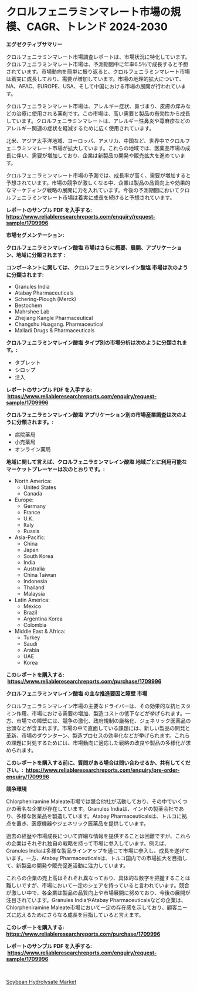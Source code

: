 <p><h1>クロルフェニラミンマレート市場の規模、CAGR、トレンド 2024-2030</h1></p><p><strong>エグゼクティブサマリー</strong></p>
<p><p>クロルフェニラミンマレート市場調査レポートは、市場状況に特化しています。クロルフェニラミンマレート市場は、予測期間中に年率6.5％で成長すると予想されています。市場動向を簡単に振り返ると、クロルフェニラミンマレート市場は着実に成長しており、需要が増加しています。市場の地理的拡大について、NA、APAC、EUROPE、USA、そして中国における市場の展開が行われています。</p><p>クロルフェニラミンマレート市場は、アレルギー症状、鼻づまり、皮膚の痒みなどの治療に使用される薬剤です。この市場は、高い需要と製品の有効性から成長しています。クロルフェニラミンマレートは、アレルギー性鼻炎や蕁麻疹などのアレルギー関連の症状を軽減するために広く使用されています。</p><p>北米、アジア太平洋地域、ヨーロッパ、アメリカ、中国など、世界中でクロルフェニラミンマレート市場が拡大しています。これらの地域では、医薬品市場の成長に伴い、需要が増加しており、企業は新製品の開発や販売拡大を進めています。</p><p>クロルフェニラミンマレート市場の予測では、成長率が高く、需要が増加すると予想されています。市場の競争が激しくなる中、企業は製品の品質向上や効果的なマーケティング戦略の展開に力を入れています。今後の予測期間においてクロルフェニラミンマレート市場は着実に成長を続けると予想されています。</p></p>
<p><strong>レポートのサンプル PDF を入手する: <a href="https://www.reliableresearchreports.com/enquiry/request-sample/1709996">https://www.reliableresearchreports.com/enquiry/request-sample/1709996</a></strong></p>
<p><strong>市場セグメンテーション:</strong></p>
<p><strong> クロルフェニラミンマレイン酸塩 市場はさらに概要、展開、アプリケーション、地域に分類されます :</strong></p>
<p><strong>コンポーネントに関しては、 クロルフェニラミンマレイン酸塩 市場は次のように分類されます: &nbsp;</strong></p>
<p><ul><li>Granules India</li><li>Atabay Pharmaceuticals</li><li>Schering-Plough (Merck)</li><li>Bestochem</li><li>Mahrshee Lab</li><li>Zhejiang Kangle Pharmaceutical</li><li>Changshu Huagang. Pharmaceutical</li><li>Malladi Drugs & Pharmaceuticals</li></ul></p>
<p><strong> クロルフェニラミンマレイン酸塩 タイプ別の市場分析は次のように分類されます。:</strong></p>
<p><ul><li>タブレット</li><li>シロップ</li><li>注入</li></ul></p>
<p><strong>レポートのサンプル PDF を入手する: &nbsp;<a href="https://www.reliableresearchreports.com/enquiry/request-sample/1709996">https://www.reliableresearchreports.com/enquiry/request-sample/1709996</a></strong></p>
<p><strong> クロルフェニラミンマレイン酸塩 アプリケーション別の市場産業調査は次のように分類されます。:</strong></p>
<p><ul><li>病院薬局</li><li>小売薬局</li><li>オンライン薬局</li></ul></p>
<p><strong>地域に関して言えば、クロルフェニラミンマレイン酸塩 地域ごとに利用可能なマーケットプレーヤーは次のとおりです。:</strong></p>
<p><ul>
    <li>
        North America:
        <ul>
            <li>United States</li>
            <li>Canada</li>
        </ul>
    </li>
    <li>
        Europe:
        <ul>
            <li>Germany</li>
            <li>France</li>
            <li>U.K.</li>
            <li>Italy</li>
            <li>Russia</li>
        </ul>
    </li>
    <li>
        Asia-Pacific:
        <ul>
            <li>China</li>
            <li>Japan</li>
            <li>South Korea</li>
            <li>India</li>
            <li>Australia</li>
            <li>China Taiwan</li>
            <li>Indonesia</li>
            <li>Thailand</li>
            <li>Malaysia</li>
        </ul>
    </li>
    <li>
        Latin America:
        <ul>
            <li>Mexico</li>
            <li>Brazil</li>
            <li>Argentina Korea</li>
            <li>Colombia</li>
        </ul>
    </li>
    <li>
        Middle East & Africa:
        <ul>
            <li>Turkey</li>
            <li>Saudi</li>
            <li>Arabia</li>
            <li>UAE</li>
            <li>Korea</li>
        </ul>
    </li>
    </ul></p>
<p><strong>このレポートを購入する: &nbsp;<a href="https://www.reliableresearchreports.com/purchase/1709996">https://www.reliableresearchreports.com/purchase/1709996</a></strong></p>
<p><strong>クロルフェニラミンマレイン酸塩 の主な推進要因と障壁 市場</strong></p>
<p><p>クロルフェニラミンマレイン市場の主要なドライバーは、その効果的な抗ヒスタミン作用、市場における需要の増加、製造コストの低下などが挙げられます。一方、市場での障壁には、競争の激化、政府規制の厳格化、ジェネリック医薬品の台頭などが含まれます。市場の中で直面している課題には、新しい製品の開発と革新、市場のダウンターン、製造プロセスの効率化などが挙げられます。これらの課題に対処するためには、市場動向に適応した戦略の改良や製品の多様化が求められます。</p></p>
<p><strong>このレポートを購入する前に、質問がある場合は問い合わせるか、共有してください。:&nbsp; <a href="https://www.reliableresearchreports.com/enquiry/pre-order-enquiry/1709996">https://www.reliableresearchreports.com/enquiry/pre-order-enquiry/1709996</a></strong></p>
<p><strong>競争環境</strong></p>
<p><p>Chlorpheniramine Maleate市場では競合他社が活動しており、その中でいくつかの著名な企業が存在しています。Granules Indiaは、インドの製薬会社であり、多様な医薬品を製造しています。Atabay Pharmaceuticalsは、トルコに拠点を置き、医療機器やジェネリック医薬品を提供しています。</p><p>過去の経歴や市場成長について詳細な情報を提供することは困難ですが、これらの企業はそれぞれ独自の戦略を持って市場に参入しています。例えば、Granules Indiaは多様な製品ラインアップを通じて市場に参入し、成長を遂げています。一方、Atabay Pharmaceuticalsは、トルコ国内での市場拡大を目指して、新製品の開発や販売促進活動に注力しています。</p><p>これらの企業の売上高はそれぞれ異なっており、具体的な数字を把握することは難しいですが、市場において一定のシェアを持っていると言われています。競合が激しい中で、各企業は製品の品質向上や市場展開に努めており、今後の展開が注目されています。Granules IndiaやAtabay Pharmaceuticalsなどの企業は、Chlorpheniramine Maleate市場において一定の存在感を示しており、顧客ニーズに応えるためにさらなる成長を目指していると言えます。</p></p>
<p><strong>このレポートを購入する: &nbsp; <a href="https://www.reliableresearchreports.com/purchase/1709996">https://www.reliableresearchreports.com/purchase/1709996</a></strong></p>
<p><strong>レポートのサンプル PDF を入手する: &nbsp;<a href="https://www.reliableresearchreports.com/enquiry/request-sample/1709996">https://www.reliableresearchreports.com/enquiry/request-sample/1709996</a></strong><strong></strong></p>
<p>&nbsp;</p>
<p><p><a href="https://gamy-alyssum-396.notion.site/Soybean-Hydrolysate-Market-Size-Reflecting-a-Forecast-Till-2031-Market-By-Type-By-Application-and--656e3a57677d4e759c84ab7c340b163c">Soybean Hydrolysate Market</a></p></p>